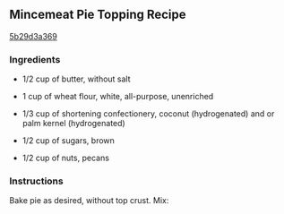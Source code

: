 ## Mincemeat Pie Topping Recipe

[5b29d3a369](http://cookeatshare.com/recipes/mincemeat-pie-topping-31041)

### Ingredients

 - 1/2 cup of butter, without salt

 - 1 cup of wheat flour, white, all-purpose, unenriched

 - 1/3 cup of shortening confectionery, coconut (hydrogenated) and or palm kernel (hydrogenated)

 - 1/2 cup of sugars, brown

 - 1/2 cup of nuts, pecans

### Instructions

Bake pie as desired, without top crust. Mix: